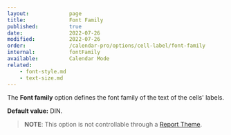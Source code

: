 ```yaml
---
layout:             page
title:              Font Family
published:          true
date:               2022-07-26
modified:           2022-07-26
order:              /calendar-pro/options/cell-label/font-family
internal:           fontFamily
available:          Calendar Mode
related:
    - font-style.md
    - text-size.md
---
```

The **Font family** option defines the font family of the text of the cells' labels.

**Default value:** DIN.


> **NOTE**: This option is not controllable through a [Report Theme](../../features/themes.md).